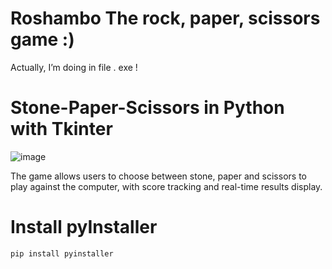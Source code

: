 # Roshambo The rock, paper, scissors game :) 
 Actually, I’m doing in file . exe ! 
 
# Stone-Paper-Scissors in Python with Tkinter
![image](https://github.com/ShHaWkK/Roshambo/assets/51519814/c1b14dbe-3f31-4330-baaf-a245edda3ba7)

The game allows users to choose between stone, paper and scissors to play against the computer, with score tracking and real-time results display.

# Install pyInstaller
```
pip install pyinstaller
```
